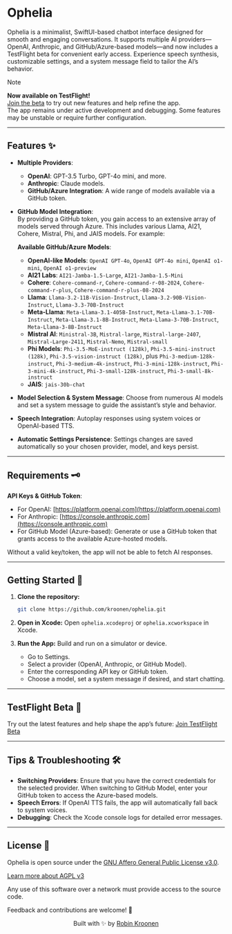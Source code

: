 # Ophelia

Ophelia is a minimalist, SwiftUI-based chatbot interface designed for smooth and engaging conversations. It supports multiple AI providers—OpenAI, Anthropic, and GitHub/Azure-based models—and now includes a TestFlight beta for convenient early access. Experience speech synthesis, customizable settings, and a system message field to tailor the AI’s behavior.

> [!NOTE]
> **Now available on TestFlight!**  
> [Join the beta](https://testflight.apple.com/join/3T2qSW7h) to try out new features and help refine the app.  
> The app remains under active development and debugging. Some features may be unstable or require further configuration.

---

## Features ✨

- **Multiple Providers**:  
  - **OpenAI**: GPT-3.5 Turbo, GPT-4o mini, and more.
  - **Anthropic**: Claude models.
  - **GitHub/Azure Integration**: A wide range of models available via a GitHub token.
  
- **GitHub Model Integration**:  
  By providing a GitHub token, you gain access to an extensive array of models served through Azure. This includes various Llama, AI21, Cohere, Mistral, Phi, and JAIS models. For example:

  **Available GitHub/Azure Models**:
  - **OpenAI-like Models**: `OpenAI GPT-4o`, `OpenAI GPT-4o mini`, `OpenAI o1-mini`, `OpenAI o1-preview`
  - **AI21 Labs**: `AI21-Jamba-1.5-Large`, `AI21-Jamba-1.5-Mini`
  - **Cohere**: `Cohere-command-r`, `Cohere-command-r-08-2024`, `Cohere-command-r-plus`, `Cohere-command-r-plus-08-2024`
  - **Llama**: `Llama-3.2-11B-Vision-Instruct`, `Llama-3.2-90B-Vision-Instruct`, `Llama-3.3-70B-Instruct`
  - **Meta-Llama**: `Meta-Llama-3.1-405B-Instruct`, `Meta-Llama-3.1-70B-Instruct`, `Meta-Llama-3.1-8B-Instruct`, `Meta-Llama-3-70B-Instruct`, `Meta-Llama-3-8B-Instruct`
  - **Mistral AI**: `Ministral-3B`, `Mistral-large`, `Mistral-large-2407`, `Mistral-Large-2411`, `Mistral-Nemo`, `Mistral-small`
  - **Phi Models**: `Phi-3.5-MoE-instruct (128k)`, `Phi-3.5-mini-instruct (128k)`, `Phi-3.5-vision-instruct (128k)`, plus `Phi-3-medium-128k-instruct`, `Phi-3-medium-4k-instruct`, `Phi-3-mini-128k-instruct`, `Phi-3-mini-4k-instruct`, `Phi-3-small-128k-instruct`, `Phi-3-small-8k-instruct`
  - **JAIS**: `jais-30b-chat`

- **Model Selection & System Message**: Choose from numerous AI models and set a system message to guide the assistant’s style and behavior.
- **Speech Integration**: Autoplay responses using system voices or OpenAI-based TTS.
- **Automatic Settings Persistence**: Settings changes are saved automatically so your chosen provider, model, and keys persist.

---

## Requirements 🗝️

**API Keys & GitHub Token**:
- For OpenAI: [https://platform.openai.com](https://platform.openai.com)
- For Anthropic: [https://console.anthropic.com](https://console.anthropic.com)
- For GitHub Model (Azure-based): Generate or use a GitHub token that grants access to the available Azure-hosted models.

Without a valid key/token, the app will not be able to fetch AI responses.

---

## Getting Started 🚀

1. **Clone the repository:**
   ```bash
   git clone https://github.com/kroonen/ophelia.git
   ```

2. **Open in Xcode:**
   Open `ophelia.xcodeproj` or `ophelia.xcworkspace` in Xcode.

3. **Run the App:**
   Build and run on a simulator or device.
   - Go to Settings.
   - Select a provider (OpenAI, Anthropic, or GitHub Model).
   - Enter the corresponding API key or GitHub token.
   - Choose a model, set a system message if desired, and start chatting.

---

## TestFlight Beta 🍏

Try out the latest features and help shape the app’s future:
[Join TestFlight Beta](https://testflight.apple.com/join/3T2qSW7h)

---

## Tips & Troubleshooting 🛠️

- **Switching Providers**: Ensure that you have the correct credentials for the selected provider. When switching to GitHub Model, enter your GitHub token to access the Azure-based models.
- **Speech Errors**: If OpenAI TTS fails, the app will automatically fall back to system voices.
- **Debugging**: Check the Xcode console logs for detailed error messages.

---

## License 📄

Ophelia is open source under the [GNU Affero General Public License v3.0](LICENSE).

[Learn more about AGPL v3](https://www.gnu.org/licenses/agpl-3.0.html)

Any use of this software over a network must provide access to the source code.

Feedback and contributions are welcome! 🤗

<div align="center">
  <p>Built with ✨ by <a href="https://kroonen.ai">Robin Kroonen</a></p>
</div>
